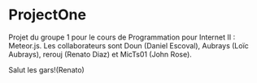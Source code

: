 # ProjectOne
Projet du groupe 1 pour le cours de Programmation pour Internet II : Meteor.js.
Les collaborateurs sont Doun (Daniel Escoval), Aubrays (Loïc Aubrays), rerouj (Renato Diaz) et MicTs01 (John Rose).

Salut les gars!(Renato)